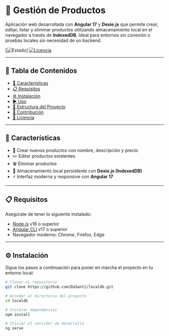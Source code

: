 # 🚀 Gestión de Productos

Aplicación web desarrollada con **Angular 17** y **Dexie.js** que permite crear, editar, listar y eliminar productos utilizando almacenamiento local en el navegador a través de **IndexedDB**. Ideal para entornos sin conexión o pruebas locales sin necesidad de un backend.

[![Estado](https://img.shields.io/badge/status-activo-brightgreen)]
[![Licencia](https://img.shields.io/github/license/DaSant1/localdb)](LICENSE)

---

## 📌 Tabla de Contenidos

- [🌟 Características](#-características)
- [📋 Requisitos](#-requisitos)
- [⚙️ Instalación](#-instalación)
- [▶️ Uso](#-uso)
- [📁 Estructura del Proyecto](#-estructura-del-proyecto)
- [🤝 Contribución](#-contribución)
- [📄 Licencia](#-licencia)

---

## 🌟 Características

- 📝 Crear nuevos productos con nombre, descripción y precio
- ✏️ Editar productos existentes
- 🗑️ Eliminar productos
- 💾 Almacenamiento local persistente con **Dexie.js (IndexedDB)**
- ⚡ Interfaz moderna y responsive con **Angular 17**

---

## 📋 Requisitos

Asegúrate de tener lo siguiente instalado:

- [Node.js](https://nodejs.org/) v16 o superior
- [Angular CLI](https://angular.io/cli) v17 o superior
- Navegador moderno: Chrome, Firefox, Edge

---

## ⚙️ Instalación

Sigue los pasos a continuación para poner en marcha el proyecto en tu entorno local:

```bash
# Clonar el repositorio
git clone https://github.com/DaSant1/localdb.git

# Acceder al directorio del proyecto
cd localdb

# Instalar dependencias
npm install

# Iniciar el servidor de desarrollo
ng serve
